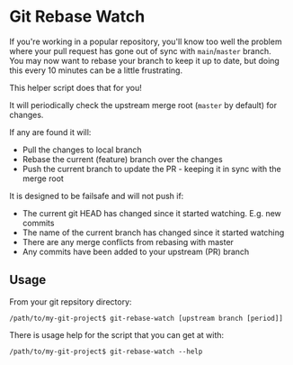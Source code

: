# Git Rebase Watch

If you're working in a popular repository, you'll know too well the problem where your pull request has gone out of sync with `main`/`master` branch.  
You may now want to rebase your branch to keep it up to date, but doing this every 10 minutes can be a little frustrating.

This helper script does that for you!

It will periodically check the upstream merge root (`master` by default) for changes.

If any are found it will:

- Pull the changes to local branch
- Rebase the current (feature) branch over the changes
- Push the current branch to update the PR - keeping it in sync with the merge root

It is designed to be failsafe and will not push if:

- The current git HEAD has changed since it started watching. E.g. new commits
- The name of the current branch has changed since it started watching
- There are any merge conflicts from rebasing with master
- Any commits have been added to your upstream (PR) branch

## Usage

From your git repsitory directory:

```shell
/path/to/my-git-project$ git-rebase-watch [upstream branch [period]]
```

There is usage help for the script that you can get at with:

```shell
/path/to/my-git-project$ git-rebase-watch --help
```
